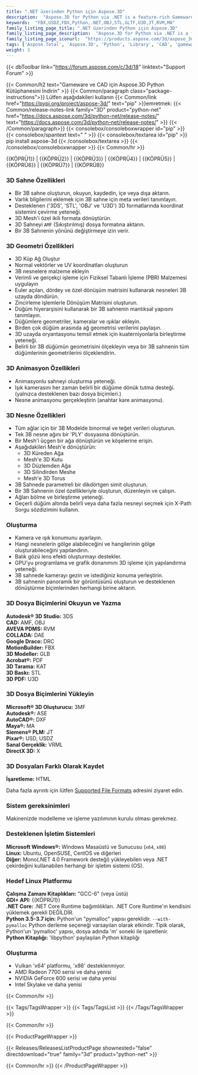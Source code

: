 ```yaml
---
title: ".NET üzerinden Python için Aspose.3D"
description:  "Aspose.3D for Python via .NET is a feature-rich Gameware and Computer-Aided-Designing (CAD) API to manipulate documents without any 3D modeling and rendering software dependencies. API supports Discreet3DS, WavefrontOBJ, FBX (ASCII, Binary), USD, USDZ, STL (ASCII, Binary), Maya(ASCII), Universal3D, Collada, glTF, GLB, PLY, DirectX, Google Draco file formats and more. Developers can create, read, convert, modify and control the substance of 3D document formats easily."
keywords:  "FBX,USDZ,FBX,Python,.NET,OBJ,STL,GLTF,U3D,JT,RVM,MA"
family_listing_page_title: ".NET üzerinden Python için Aspose.3D"
family_listing_page_description:  "Aspose.3D for Python via .NET is a feature-rich Gameware and Computer-Aided-Designing (CAD) API to manipulate documents without any 3D modeling and rendering software dependencies. API supports Discre"
family_listing_page_iconurl:  "https://products.aspose.com/3d/aspose_3d-for-python-via-net.svg"
tags: ['Aspose.Total', 'Aspose.3D', 'Python', 'Library', 'CAD', 'gameware', 'scene', 'object', 'model', 'modeling', 'render', 'VRML', 'polygon', 'linear', 'extrusion', 'viewport', 'cylinder', 'pointcloud', 'animation', 'geometry', 'format', 'file', '3DS', '3MF', 'AMF', 'ASE', 'RVM', 'DAE', 'DRC', 'DXF', 'FBX', 'gITF', 'OBJ', 'PDF', 'HTML', 'PLY', 'JT', 'STL', 'U3D', 'USD', 'USDZ', 'VRML', 'X', 'DirectX', 'Maya']
weight: 3
---
```


{{< dbToolbar link="https://forum.aspose.com/c/3d/18" linktext="Support Forum" >}}

{{< Common/h2 text="Gameware ve CAD için Aspose.3D Python Kütüphanesini İndirin"  >}}
{{< Common/paragraph class="package-instructions">}}
Lütfen aşağıdakileri kullanın
{{< Common/link href="https://pypi.org/project/aspose-3d/" text="pip"  >}}emretmek:
{{< Common/release-notes-link family="3D" product="python-net" href="https://docs.aspose.com/3d/python-net/release-notes/" text="https://docs.aspose.com/3d/python-net/release-notes/"  >}}
{{< /Common/paragraph>}}
{{< consolebox/consoleboxwrapper id="pip" >}}
       {{< consolebox/spantext text=" " >}}
       {{< consolebox/textarea id="pip" >}} pip install aspose-3d {{< /consolebox/textarea >}}
{{< /consolebox/consoleboxwrapper >}}
{{< Common/hr >}}

{{KÖPRÜ1}} | {{KÖPRÜ2}} | {{KÖPRÜ3}} | {{KÖPRÜ4}} | {{KÖPRÜ5}} | {{KÖPRÜ6}} | {{KÖPRÜ7}} | {{KÖPRÜ8}}

### 3D Sahne Özellikleri

- Bir 3B sahne oluşturun, okuyun, kaydedin, içe veya dışa aktarın.
- Varlık bilgilerini eklemek için 3B sahne için meta verileri tanımlayın.
- Desteklenen ('3DS', 'STL', 'OBJ' ve 'U3D') 3D formatlarında koordinat sistemini çevirme yeteneği.
- 3D Mesh'i özel ikili formata dönüştürün.
- 3D Sahneyi `AMF` (Sıkıştırılmış) dosya formatına aktarın.
- Bir 3B Sahnenin yönünü değiştirmeye izin verir.

### 3D Geometri Özellikleri

- 3D Küp Ağ Oluştur
- Normal vektörler ve UV koordinatları oluşturun
- 3B nesnelere malzeme ekleyin
- Verimli ve gerçekçi işleme için Fiziksel Tabanlı İşleme (PBR) Malzemesi uygulayın
- Euler açıları, dördey ve özel dönüşüm matrisini kullanarak nesneleri 3B uzayda döndürün.
- Zincirleme işlemlerle Dönüşüm Matrisini oluşturun.
- Düğüm hiyerarşisini kullanarak bir 3B sahnenin mantıksal yapısını tanımlayın.
- Düğümlere geometriler, kameralar ve ışıklar ekleyin.
- Birden çok düğüm arasında ağ geometrisi verilerini paylaşın.
- 3D uzayda oryantasyonu temsil etmek için kuaterniyonlarla birleştirme yeteneği.
- Belirli bir 3B düğümün geometrisini ölçekleyin veya bir 3B sahnenin tüm düğümlerinin geometrilerini ölçeklendirin.

### 3D Animasyon Özellikleri

- Animasyonlu sahneyi oluşturma yeteneği.
- Işık kamerasını her zaman belirli bir düğüme dönük tutma desteği. (yalnızca desteklenen bazı dosya biçimleri.)
- Nesne animasyonu gerçekleştirin (anahtar kare animasyonu).

### 3D Nesne Özellikleri

- Tüm ağlar için bir 3B Modelde binormal ve teğet verileri oluşturun.
- Tek 3B nesne ağını bir 'PLY' dosyasına dönüştürün.
- Bir Mesh'i üçgen bir ağa dönüştürün ve köşelerine erişin.
- Aşağıdakileri Mesh'e dönüştürün:
  - 3D Küreden Ağa
  - Mesh'e 3D Kutu
  - 3D Düzlemden Ağa
  - 3D Silindirden Meshe
  - Mesh'e 3D Torus
- 3B Sahnede parametreli bir dikdörtgen simit oluşturun.
- Bir 3B Sahnenin özel özellikleriyle oluşturun, düzenleyin ve çalışın.
- Ağları bölme ve birleştirme yeteneği.
- Geçerli düğüm altında belirli veya daha fazla nesneyi seçmek için X-Path Sorgu sözdizimini kullanın.

### Oluşturma

- Kamera ve ışık konumunu ayarlayın.
- Hangi nesnelerin gölge alabileceğini ve hangilerinin gölge oluşturabileceğini yapılandırın.
- Balık gözü lens efekti oluşturmayı destekler.
- GPU'yu programlama ve grafik donanımını 3D işleme için yapılandırma yeteneği.
- 3B sahnede kamerayı gezin ve istediğiniz konuma yerleştirin.
- 3B sahnenin panoramik bir görüntüsünü oluşturun ve desteklenen dönüştürme biçimlerinden herhangi birine aktarın.

### 3D Dosya Biçimlerini Okuyun ve Yazma

**Autodesk® 3D Studio:** 3DS\
**CAD:** AMF, OBJ\
**AVEVA PDMS:** RVM\
**COLLADA:** DAE\
**Google Draco:** DRC\
**MotionBuilder:** FBX\
**3D Modeller:** GLB\
**Acrobat®:** PDF\
**3D Tarama:** KAT\
**3D Baskı:** STL\
**3D PDF:** U3D

### 3D Dosya Biçimlerini Yükleyin

**Microsoft® 3D Oluşturucu:** 3MF\
**Autodesk®:** ASE\
**AutoCAD®:** DXF\
**Maya®:** MA\
**Siemens® PLM:** JT\
**Pixar®:** USD, USDZ\
**Sanal Gerçeklik:** VRML\
**DirectX 3D:** X

### 3D Dosyaları Farklı Olarak Kaydet

**İşaretleme:** HTML

Daha fazla ayrıntı için lütfen [Supported File Formats](https://docs.aspose.com/3d/python-net/supported-file-formats/) adresini ziyaret edin.

### Sistem gereksinimleri

Makinenizde modelleme ve işleme yazılımının kurulu olması gerekmez.

### Desteklenen İşletim Sistemleri

**Microsoft Windows®:** Windows Masaüstü ve Sunucusu (`x64`, `x86`)\
**Linux:** Ubuntu, OpenSUSE, CentOS ve diğerleri\
**Diğer:** Mono(.NET 4.0 Framework desteği) yükleyebilen veya .NET çekirdeğini kullanabilen herhangi bir işletim sistemi (OS).

### Hedef Linux Platformu

**Çalışma Zamanı Kitaplıkları:** "GCC-6" (veya üstü)\
**GDI+ API:** {{KÖPRÜ1}}\
**.NET Core:** .NET Core Runtime bağımlılıkları. .NET Core Runtime'ın kendisini yüklemek gerekli DEĞİLDİR.\
**Python 3.5-3.7 için:** Python'un "pymalloc" yapısı gereklidir. `--with-pymalloc` Python derleme seçeneği varsayılan olarak etkindir. Tipik olarak, Python'un 'pymalloc' yapısı, dosya adında 'm' soneki ile işaretlenir.\
**Python Kitaplığı:** 'libpython' paylaşılan Python kitaplığı

### Oluşturma

- Vulkan 'x64' platformu, 'x86' desteklenmiyor.
- AMD Radeon 7700 serisi ve daha yenisi
- NVIDIA GeForce 600 serisi ve daha yenisi
- Intel Skylake ve daha yenisi

{{< Common/hr >}}

{{< Tags/TagsWrapper >}}
 {{< Tags/TagsList >}}
{{< /Tags/TagsWrapper >}}

{{< Common/hr >}}

{{< ProductPageWrapper >}}
<!-- ReleasesListProductPage-->
   {{< Releases/ReleasesListProductPage shownested="false"  directdownload="true" family="3d" product="python-net" >}}
<!-- /ReleasesListProductPage-->
{{< Common/hr >}}
{{< /ProductPageWrapper >}}

